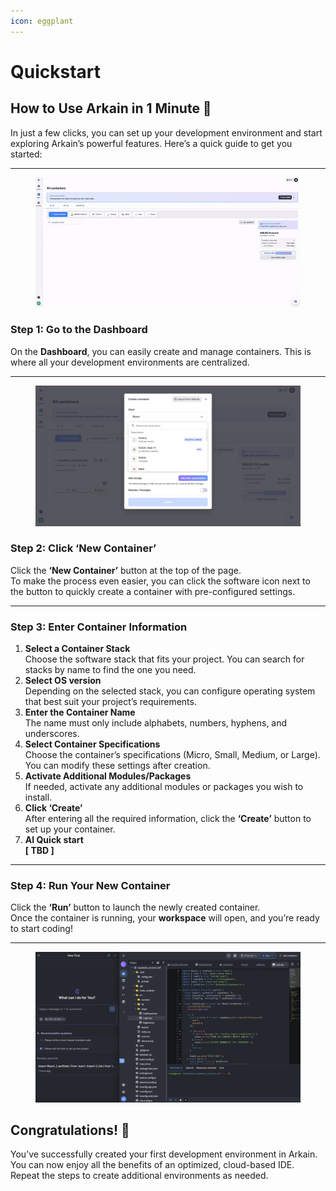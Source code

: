 ```yaml
---
icon: eggplant
---
```


# Quickstart

## **How to Use Arkain in 1 Minute** 🚀

In just a few clicks, you can set up your development environment and start exploring Arkain’s powerful features. Here’s a quick guide to get you started:

***

<figure><img src="../.gitbook/assets/0201-ezgif.com-video-to-gif-converter (1).gif" alt=""><figcaption></figcaption></figure>

### **Step 1: Go to the Dashboard**

On the **Dashboard**, you can easily create and manage containers. This is where all your development environments are centralized.

***

<figure><img src="../.gitbook/assets/image (7).png" alt=""><figcaption></figcaption></figure>

### **Step 2: Click ‘New Container’**

Click the **‘New Container’** button at the top of the page.\
To make the process even easier, you can click the software icon next to the button to quickly create a container with pre-configured settings.

***

### **Step 3: Enter Container Information**

1. **Select a Container Stack**\
   Choose the software stack that fits your project. You can search for stacks by name to find the one you need.
2. **Select OS version**\
   Depending on the selected stack, you can configure operating system that best suit your project’s requirements.
3. **Enter the Container Name**\
   The name must only include alphabets, numbers, hyphens, and underscores.
4. **Select Container Specifications**\
   Choose the container’s specifications (Micro, Small, Medium, or Large). You can modify these settings after creation.
5. **Activate Additional Modules/Packages**\
   If needed, activate any additional modules or packages you wish to install.
6. **Click ‘Create’**\
   After entering all the required information, click the **‘Create’** button to set up your container.
7. **AI Quick start**\
   **\[ TBD ]**

***

### **Step 4: Run Your New Container**

Click the **‘Run’** button to launch the newly created container.\
Once the container is running, your **workspace** will open, and you’re ready to start coding!

***

<figure><img src="../.gitbook/assets/image (9).png" alt=""><figcaption></figcaption></figure>

## **Congratulations! 🎉**

You’ve successfully created your first development environment in Arkain. You can now enjoy all the benefits of an optimized, cloud-based IDE.\
Repeat the steps to create additional environments as needed.
